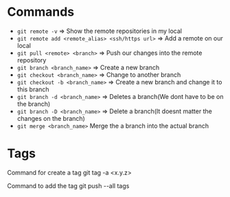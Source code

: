 # Commands

* `git remote -v` => Show the remote repositories in my local
* `git remote add <remote_alias> <ssh/https url>` => Add a remote on our local
* `git pull <remote> <branch>` => Push our changes into the remote repository
* `git branch <branch_name>` => Create a new branch
* `git checkout <branch_name>` => Change to another branch
* `git checkout -b <branch_name>` => Create a new branch and change it to this branch
* `git branch -d <branch_name>` => Deletes a branch(We dont have to be on the branch)
* `git branch -D <branch_name>` => Delete a branch(It doesnt matter the changes on the branch)
* `git merge <branch_name>` Merge the a branch into the actual branch 

# Tags

Command for create a tag 
git tag -a <x.y.z>

Command to add the tag
git push --all tags